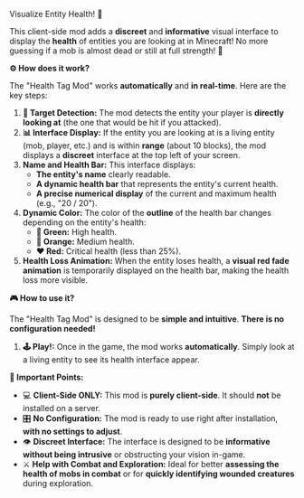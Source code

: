Visualize Entity Health! 👀

This client-side mod adds a **discreet** and **informative** visual interface to display the **health** of entities you are looking at in Minecraft! No more guessing if a mob is almost dead or still at full strength! 💪

**⚙️ How does it work?**

The "Health Tag Mod" works **automatically** and **in real-time**. Here are the key steps:

1.  **🎯 Target Detection:** The mod detects the entity your player is **directly looking at** (the one that would be hit if you attacked).
2.  **📊 Interface Display:** If the entity you are looking at is a living entity (mob, player, etc.) and is within **range** (about 10 blocks), the mod displays a **discreet** interface at the top left of your screen.
3.  **Name and Health Bar:** This interface displays:
    * **The entity's name** clearly readable.
    * **A dynamic health bar** that represents the entity's current health.
    * **A precise numerical display** of the current and maximum health (e.g., "20 / 20").
4.  **Dynamic Color:** The color of the **outline** of the health bar changes depending on the entity's health:
    * **💚 Green:** High health.
    * **🧡 Orange:** Medium health.
    * **❤️ Red:** Critical health (less than 25%).
5.  **Health Loss Animation:** When the entity loses health, a **visual red fade animation** is temporarily displayed on the health bar, making the health loss more visible.

**🎮 How to use it?**

The "Health Tag Mod" is designed to be **simple and intuitive**. **There is no configuration needed!**

1.  **🕹️ Play!:** Once in the game, the mod works **automatically**. Simply look at a living entity to see its health interface appear.

**📌 Important Points:**

* 💻 **Client-Side ONLY:** This mod is **purely client-side**. It should **not** be installed on a server.
* 🎛️ **No Configuration:** The mod is ready to use right after installation, **with no settings to adjust**.
* 👁️ **Discreet Interface:** The interface is designed to be **informative without being intrusive** or obstructing your vision in-game.
* ⚔️ **Help with Combat and Exploration:** Ideal for better **assessing the health of mobs in combat** or for **quickly identifying wounded creatures** during exploration.
